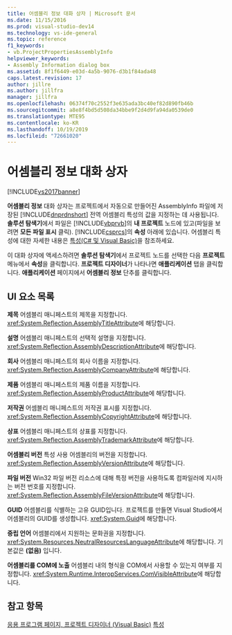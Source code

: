 ```yaml
---
title: 어셈블리 정보 대화 상자 | Microsoft 문서
ms.date: 11/15/2016
ms.prod: visual-studio-dev14
ms.technology: vs-ide-general
ms.topic: reference
f1_keywords:
- vb.ProjectPropertiesAssemblyInfo
helpviewer_keywords:
- Assembly Information dialog box
ms.assetid: 8f1f6449-e03d-4a5b-9076-d3b1f84ada48
caps.latest.revision: 17
author: jillre
ms.author: jillfra
manager: jillfra
ms.openlocfilehash: 06374f70c2552f3e635ada3bc40ef82d890fb46b
ms.sourcegitcommit: a8e8f4bd5d508da34bbe9f2d4d9fa94da0539de0
ms.translationtype: MTE95
ms.contentlocale: ko-KR
ms.lasthandoff: 10/19/2019
ms.locfileid: "72661020"
---
```

# <a name="assembly-information-dialog-box"></a>어셈블리 정보 대화 상자
[!INCLUDE[vs2017banner](../../includes/vs2017banner.md)]

**어셈블리 정보** 대화 상자는 프로젝트에서 자동으로 만들어진 AssemblyInfo 파일에 저장된 [!INCLUDE[dnprdnshort](../../includes/dnprdnshort-md.md)] 전역 어셈블리 특성의 값을 지정하는 데 사용됩니다. **솔루션 탐색기**에서 파일은 [!INCLUDE[vbprvb](../../includes/vbprvb-md.md)]의 **내 프로젝트** 노드에 있고(파일을 보려면 **모든 파일 표시** 클릭). [!INCLUDE[csprcs](../../includes/csprcs-md.md)]의 **속성** 아래에 있습니다. 어셈블리 특성에 대한 자세한 내용은 [특성(C# 및 Visual Basic)](https://msdn.microsoft.com/library/ae334cee-d96c-4243-a5e3-06dd7fcaf205)을 참조하세요.

 이 대화 상자에 액세스하려면 **솔루션 탐색기**에서 프로젝트 노드를 선택한 다음 **프로젝트** 메뉴에서 **속성**을 클릭합니다. **프로젝트 디자이너**가 나타나면 **애플리케이션** 탭을 클릭합니다. **애플리케이션** 페이지에서 **어셈블리 정보** 단추를 클릭합니다.

## <a name="uielement-list"></a>UI 요소 목록
 **제목** 어셈블리 매니페스트의 제목을 지정합니다. <xref:System.Reflection.AssemblyTitleAttribute>에 해당합니다.

 **설명** 어셈블리 매니페스트의 선택적 설명을 지정합니다. <xref:System.Reflection.AssemblyDescriptionAttribute>에 해당합니다.

 **회사** 어셈블리 매니페스트의 회사 이름을 지정합니다. <xref:System.Reflection.AssemblyCompanyAttribute>에 해당합니다.

 **제품** 어셈블리 매니페스트의 제품 이름을 지정합니다. <xref:System.Reflection.AssemblyProductAttribute>에 해당합니다.

 **저작권** 어셈블리 매니페스트의 저작권 표시를 지정합니다. <xref:System.Reflection.AssemblyCopyrightAttribute>에 해당합니다.

 **상표** 어셈블리 매니페스트의 상표를 지정합니다. <xref:System.Reflection.AssemblyTrademarkAttribute>에 해당합니다.

 **어셈블리 버전** 특성 사용 어셈블리의 버전을 지정합니다. <xref:System.Reflection.AssemblyVersionAttribute>에 해당합니다.

 **파일 버전** Win32 파일 버전 리소스에 대해 특정 버전을 사용하도록 컴파일러에 지시하는 버전 번호를 지정합니다. <xref:System.Reflection.AssemblyFileVersionAttribute>에 해당합니다.

 **GUID** 어셈블리를 식별하는 고유 GUID입니다. 프로젝트를 만들면 Visual Studio에서 어셈블리의 GUID를 생성합니다. <xref:System.Guid>에 해당합니다.

 **중립 언어** 어셈블리에서 지원하는 문화권을 지정합니다. <xref:System.Resources.NeutralResourcesLanguageAttribute>에 해당합니다. 기본값은 **(없음)** 입니다.

 **어셈블리를 COM에 노출** 어셈블리 내의 형식을 COM에서 사용할 수 있는지 여부를 지정합니다. <xref:System.Runtime.InteropServices.ComVisibleAttribute>에 해당합니다.

## <a name="see-also"></a>참고 항목
 [응용 프로그램 페이지, 프로젝트 디자이너 (Visual Basic)](../../ide/reference/application-page-project-designer-visual-basic.md) [특성](https://msdn.microsoft.com/library/ae334cee-d96c-4243-a5e3-06dd7fcaf205)
